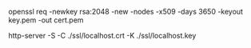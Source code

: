 openssl req -newkey rsa:2048 -new -nodes -x509 -days 3650 -keyout key.pem -out cert.pem

http-server -S -C ./ssl/localhost.crt -K ./ssl/localhost.key
